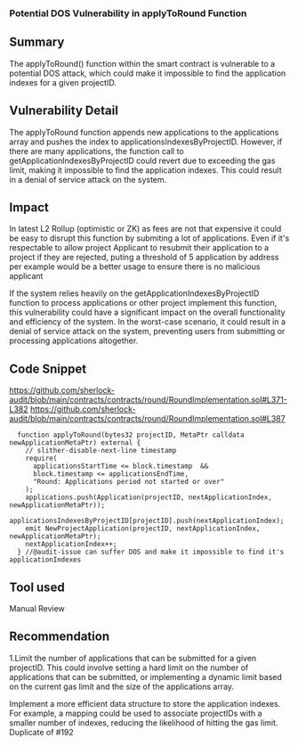 ### Potential DOS Vulnerability in applyToRound Function
## Summary
The applyToRound() function within the smart contract is vulnerable to a potential DOS attack, which could make it impossible to find the application indexes for a given projectID.

## Vulnerability Detail
The applyToRound function appends new applications to the applications array and pushes the index to applicationsIndexesByProjectID. However, if there are many applications, the function call to getApplicationIndexesByProjectID could revert due to exceeding the gas limit, making it impossible to find the application indexes. This could result in a denial of service attack on the system.

## Impact
In latest L2 Rollup (optimistic or ZK) as fees are not that expensive it could be easy to disrupt this function by submiting a lot of applications. Even if it's respectable to allow project Applicant to resubmit their application to a project if they are rejected, puting a threshold of 5 application by address per example would be a better usage to ensure there is no malicious applicant

If the system relies heavily on the getApplicationIndexesByProjectID function to process applications or other project implement this function, this vulnerability could have a significant impact on the overall functionality and efficiency of the system. In the worst-case scenario, it could result in a denial of service attack on the system, preventing users from submitting or processing applications altogether.

## Code Snippet
https://github.com/sherlock-audit/blob/main/contracts/contracts/round/RoundImplementation.sol#L371-L382
https://github.com/sherlock-audit/blob/main/contracts/contracts/round/RoundImplementation.sol#L387
```solidity
  function applyToRound(bytes32 projectID, MetaPtr calldata newApplicationMetaPtr) external {
    // slither-disable-next-line timestamp
    require(
      applicationsStartTime <= block.timestamp  &&
      block.timestamp <= applicationsEndTime,
      "Round: Applications period not started or over"
    );
    applications.push(Application(projectID, nextApplicationIndex, newApplicationMetaPtr));
    applicationsIndexesByProjectID[projectID].push(nextApplicationIndex);
    emit NewProjectApplication(projectID, nextApplicationIndex, newApplicationMetaPtr);
    nextApplicationIndex++;
  } //@audit-issue can suffer DOS and make it impossible to find it's applicationIndexes
``` 

## Tool used
Manual Review

## Recommendation

1.Limit the number of applications that can be submitted for a given projectID. This could involve setting a hard limit on the number of applications that can be submitted, or implementing a dynamic limit based on the current gas limit and the size of the applications array.

Implement a more efficient data structure to store the application indexes. For example, a mapping could be used to associate projectIDs with a smaller number of indexes, reducing the likelihood of hitting the gas limit.
Duplicate of #192